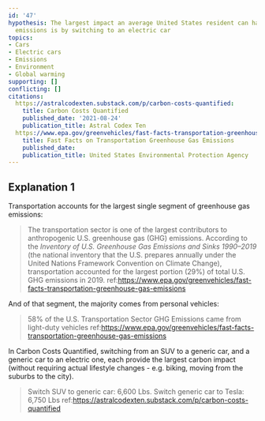 ```yaml
---
id: '47'
hypothesis: The largest impact an average United States resident can have on reducing
  emissions is by switching to an electric car
topics:
- Cars
- Electric cars
- Emissions
- Environment
- Global warming
supporting: []
conflicting: []
citations:
  https://astralcodexten.substack.com/p/carbon-costs-quantified:
    title: Carbon Costs Quantified
    published_date: '2021-08-24'
    publication_title: Astral Codex Ten
  https://www.epa.gov/greenvehicles/fast-facts-transportation-greenhouse-gas-emissions:
    title: Fast Facts on Transportation Greenhouse Gas Emissions
    published_date: 
    publication_title: United States Environmental Protection Agency
---
```

## Explanation 1

Transportation accounts for the largest single segment of greenhouse gas emissions:

> The transportation sector is one of the largest contributors to anthropogenic U.S. greenhouse gas (GHG) emissions. According to the _Inventory of U.S. Greenhouse Gas Emissions and Sinks 1990–2019_ (the national inventory that the U.S. prepares annually under the United Nations Framework Convention on Climate Change), transportation accounted for the largest portion (29%) of total U.S. GHG emissions in 2019.
> ref:https://www.epa.gov/greenvehicles/fast-facts-transportation-greenhouse-gas-emissions

And of that segment, the majority comes from personal vehicles:

> 58% of the U.S. Transportation Sector GHG Emissions came from light-duty vehicles
> ref:https://www.epa.gov/greenvehicles/fast-facts-transportation-greenhouse-gas-emissions

In Carbon Costs Quantified, switching from an SUV to a generic car, and a generic car to an electric one, each provide the largest carbon impact (without requiring actual lifestyle changes - e.g. biking, moving from the suburbs to the city).

> Switch SUV to generic car: 6,600 Lbs.
> Switch generic car to Tesla: 6,750 Lbs
> ref:https://astralcodexten.substack.com/p/carbon-costs-quantified

